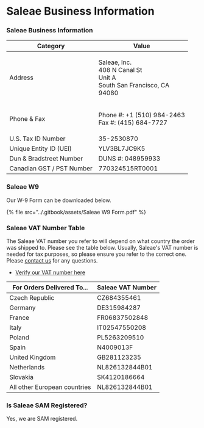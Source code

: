 # Saleae Business Information

### Saleae Business Information

| Category                  | Value                                                                                |
| ------------------------- | ------------------------------------------------------------------------------------ |
| Address                   | <p>Saleae, Inc.<br>408 N Canal St<br>Unit A <br>South San Francisco, CA<br>94080</p> |
| Phone & Fax               | <p>Phone #: +1 (510) 984-2463<br>Fax #: (415) 684-7727</p>                           |
| U.S. Tax ID Number        | 35-2530870                                                                           |
| Unique Entity ID (UEI)    | YLV3BL7JC9K5                                                                         |
| Dun & Bradstreet Number   | DUNS #: 048959933                                                                    |
| Canadian GST / PST Number | 770324515RT0001                                                                      |

### Saleae W9

Our W-9 Form can be downloaded below.

{% file src="../.gitbook/assets/Saleae W9 Form.pdf" %}

### Saleae VAT Number Table

The Saleae VAT number you refer to will depend on what country the order was shipped to. Please see the table below. Usually, Saleae's VAT number is needed for tax purposes, so please ensure you refer to the correct one. Please [contact us](https://contact.saleae.com/hc/en-us/requests/new) for any questions.

* [Verify our VAT number here](https://ec.europa.eu/taxation\_customs/vies/)

| For Orders Delivered To...   | Saleae VAT Number |
| ---------------------------- | ----------------- |
| Czech Republic               | CZ684355461       |
| Germany                      | DE315984287       |
| France                       | FR06837502848     |
| Italy                        | IT02547550208     |
| Poland                       | PL5263209510      |
| Spain                        | N4009013F         |
| United Kingdom               | GB281123235       |
| Netherlands                  | NL826132844B01    |
| Slovakia                     | SK4120186664      |
| All other European countries | NL826132844B01    |

### Is Saleae SAM Registered?

Yes, we are SAM registered.

